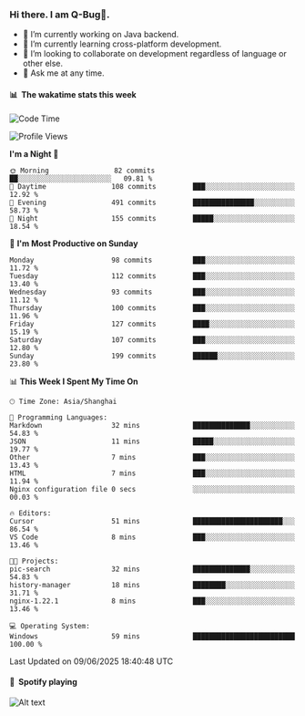 ### Hi there. I am Q-Bug🐞.

- 🔭 I’m currently working on Java backend.
- 🌱 I’m currently learning cross-platform development.
- 👯 I’m looking to collaborate on development regardless of language or other else.
- 💬 Ask me at any time.

#### 📊 &nbsp;**The wakatime stats this week**  
<!--START_SECTION:waka-->
![Code Time](http://img.shields.io/badge/Code%20Time-329%20hrs%2029%20mins-blue)

![Profile Views](http://img.shields.io/badge/Profile%20Views-0-blue)

**I'm a Night 🦉** 

```text
🌞 Morning                82 commits          ██░░░░░░░░░░░░░░░░░░░░░░░   09.81 % 
🌆 Daytime                108 commits         ███░░░░░░░░░░░░░░░░░░░░░░   12.92 % 
🌃 Evening                491 commits         ███████████████░░░░░░░░░░   58.73 % 
🌙 Night                  155 commits         █████░░░░░░░░░░░░░░░░░░░░   18.54 % 
```
📅 **I'm Most Productive on Sunday** 

```text
Monday                   98 commits          ███░░░░░░░░░░░░░░░░░░░░░░   11.72 % 
Tuesday                  112 commits         ███░░░░░░░░░░░░░░░░░░░░░░   13.40 % 
Wednesday                93 commits          ███░░░░░░░░░░░░░░░░░░░░░░   11.12 % 
Thursday                 100 commits         ███░░░░░░░░░░░░░░░░░░░░░░   11.96 % 
Friday                   127 commits         ████░░░░░░░░░░░░░░░░░░░░░   15.19 % 
Saturday                 107 commits         ███░░░░░░░░░░░░░░░░░░░░░░   12.80 % 
Sunday                   199 commits         ██████░░░░░░░░░░░░░░░░░░░   23.80 % 
```


📊 **This Week I Spent My Time On** 

```text
🕑︎ Time Zone: Asia/Shanghai

💬 Programming Languages: 
Markdown                 32 mins             ██████████████░░░░░░░░░░░   54.83 % 
JSON                     11 mins             █████░░░░░░░░░░░░░░░░░░░░   19.77 % 
Other                    7 mins              ███░░░░░░░░░░░░░░░░░░░░░░   13.43 % 
HTML                     7 mins              ███░░░░░░░░░░░░░░░░░░░░░░   11.94 % 
Nginx configuration file 0 secs              ░░░░░░░░░░░░░░░░░░░░░░░░░   00.03 % 

🔥 Editors: 
Cursor                   51 mins             ██████████████████████░░░   86.54 % 
VS Code                  8 mins              ███░░░░░░░░░░░░░░░░░░░░░░   13.46 % 

🐱‍💻 Projects: 
pic-search               32 mins             ██████████████░░░░░░░░░░░   54.83 % 
history-manager          18 mins             ████████░░░░░░░░░░░░░░░░░   31.71 % 
nginx-1.22.1             8 mins              ███░░░░░░░░░░░░░░░░░░░░░░   13.46 % 

💻 Operating System: 
Windows                  59 mins             █████████████████████████   100.00 % 
```


 Last Updated on 09/06/2025 18:40:48 UTC
<!--END_SECTION:waka-->

#### 🎵 &nbsp;**Spotify playing**  
![Alt text](https://spotify-recently-played-readme.vercel.app/api?user=e5y1o4x7kdt9kf2blu4wvmb4s&unique={true|1|on|yes})
